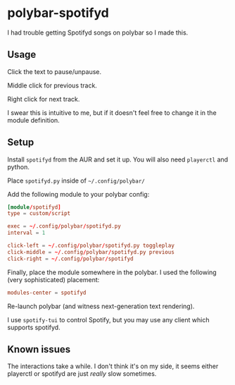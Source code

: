 # polybar-spotifyd
I had trouble getting Spotifyd songs on polybar so I made this.

## Usage
Click the text to pause/unpause.

Middle click for previous track.

Right click for next track.

I swear this is intuitive to me, but if it doesn't feel free to change it in the module definition.

## Setup
Install `spotifyd` from the AUR and set it up. You will also need `playerctl` and python.

Place `spotifyd.py` inside of `~/.config/polybar/`

Add the following module to your polybar config:
```toml
[module/spotifyd]
type = custom/script

exec = ~/.config/polybar/spotifyd.py
interval = 1

click-left = ~/.config/polybar/spotifyd.py toggleplay
click-middle = ~/.config/polybar/spotifyd.py previous
click-right = ~/.config/polybar/spotifyd
```

Finally, place the module somewhere in the polybar.
I used the following (very sophisticated) placement:
```toml
modules-center = spotifyd
```
Re-launch polybar (and witness next-generation text rendering).

I use `spotify-tui` to control Spotify, but you may use any client which supports spotifyd.

## Known issues
The interactions take a while. I don't think it's on my side, it seems either playerctl or spotifyd are just *really* slow sometimes.
